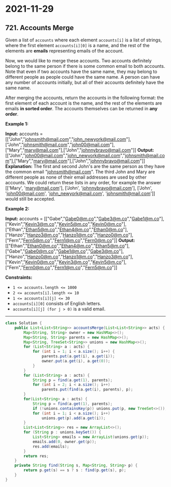 # 2021-11-29

## 721. Accounts Merge

Given a list of `accounts` where each element `accounts[i]` is a list of strings, where the first element `accounts[i][0]` is a name, and the rest of the elements are **emails** representing emails of the account.

Now, we would like to merge these accounts. Two accounts definitely belong to the same person if there is some common email to both accounts. Note that even if two accounts have the same name, they may belong to different people as people could have the same name. A person can have any number of accounts initially, but all of their accounts definitely have the same name.

After merging the accounts, return the accounts in the following format: the first element of each account is the name, and the rest of the elements are emails **in sorted order**. The accounts themselves can be returned in **any order**.

**Example 1:**

**Input:** accounts = \[\["John","johnsmith@mail.com","john_newyork@mail.com"\],\["John","johnsmith@mail.com","john00@mail.com"\],\["Mary","mary@mail.com"\],\["John","johnnybravo@mail.com"\]\]
**Output:** \[\["John","john00@mail.com","john_newyork@mail.com","johnsmith@mail.com"\],\["Mary","mary@mail.com"\],\["John","johnnybravo@mail.com"\]\]
**Explanation:**
The first and second John's are the same person as they have the common email "johnsmith@mail.com".
The third John and Mary are different people as none of their email addresses are used by other accounts.
We could return these lists in any order, for example the answer \[\['Mary', 'mary@mail.com'\], \['John', 'johnnybravo@mail.com'\],
\['John', 'john00@mail.com', 'john_newyork@mail.com', 'johnsmith@mail.com'\]\] would still be accepted.

**Example 2:**

**Input:** accounts = \[\["Gabe","Gabe0@m.co","Gabe3@m.co","Gabe1@m.co"\],\["Kevin","Kevin3@m.co","Kevin5@m.co","Kevin0@m.co"\],\["Ethan","Ethan5@m.co","Ethan4@m.co","Ethan0@m.co"\],\["Hanzo","Hanzo3@m.co","Hanzo1@m.co","Hanzo0@m.co"\],\["Fern","Fern5@m.co","Fern1@m.co","Fern0@m.co"\]\]
**Output:** \[\["Ethan","Ethan0@m.co","Ethan4@m.co","Ethan5@m.co"\],\["Gabe","Gabe0@m.co","Gabe1@m.co","Gabe3@m.co"\],\["Hanzo","Hanzo0@m.co","Hanzo1@m.co","Hanzo3@m.co"\],\["Kevin","Kevin0@m.co","Kevin3@m.co","Kevin5@m.co"\],\["Fern","Fern0@m.co","Fern1@m.co","Fern5@m.co"\]\]

**Constraints:**

- `1 <= accounts.length <= 1000`
- `2 <= accounts[i].length <= 10`
- `1 <= accounts[i][j] <= 30`
- `accounts[i][0]` consists of English letters.
- `accounts[i][j] (for j > 0)` is a valid email.

---

```java
class Solution {
    public List<List<String>> accountsMerge(List<List<String>> acts) {
        Map<String, String> owner = new HashMap<>();
        Map<String, String> parents = new HashMap<>();
        Map<String, TreeSet<String>> unions = new HashMap<>();
        for (List<String> a : acts) {
            for (int i = 1; i < a.size(); i++) {
                parents.put(a.get(i), a.get(i));
                owner.put(a.get(i), a.get(0));
            }
        }
        for (List<String> a : acts) {
            String p = find(a.get(1), parents);
            for (int i = 2; i < a.size(); i++)
                parents.put(find(a.get(i), parents), p);
        }
        for(List<String> a : acts) {
            String p = find(a.get(1), parents);
            if (!unions.containsKey(p)) unions.put(p, new TreeSet<>());
            for (int i = 1; i < a.size(); i++)
                unions.get(p).add(a.get(i));
        }
        List<List<String>> res = new ArrayList<>();
        for (String p : unions.keySet()) {
            List<String> emails = new ArrayList(unions.get(p));
            emails.add(0, owner.get(p));
            res.add(emails);
        }
        return res;
    }
    private String find(String s, Map<String, String> p) {
        return p.get(s) == s ? s : find(p.get(s), p);
    }
}
```
